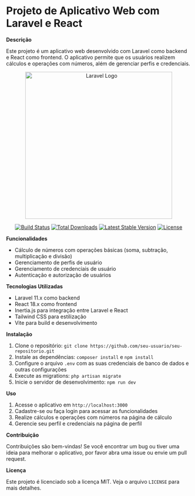 # Projeto de Aplicativo Web com Laravel e React

**Descrição**

Este projeto é um aplicativo web desenvolvido com Laravel como backend e React como frontend. O aplicativo permite que os usuários realizem cálculos e operações com números, além de gerenciar perfis e credenciais.

<p align="center"><a href="https://laravel.com" target="_blank"><img src="https://raw.githubusercontent.com/laravel/art/master/logo-lockup/5%20SVG/2%20CMYK/1%20Full%20Color/laravel-logolockup-cmyk-red.svg" width="400" alt="Laravel Logo"></a></p>

<p align="center">
<a href="https://github.com/laravel/framework/actions"><img src="https://github.com/laravel/framework/workflows/tests/badge.svg" alt="Build Status"></a>
<a href="https://packagist.org/packages/laravel/framework"><img src="https://img.shields.io/packagist/dt/laravel/framework" alt="Total Downloads"></a>
<a href="https://packagist.org/packages/laravel/framework"><img src="https://img.shields.io/packagist/v/laravel/framework" alt="Latest Stable Version"></a>
<a href="https://packagist.org/packages/laravel/framework"><img src="https://img.shields.io/packagist/l/laravel/framework" alt="License"></a>
</p>



**Funcionalidades**

* Cálculo de números com operações básicas (soma, subtração, multiplicação e divisão)
* Gerenciamento de perfis de usuário
* Gerenciamento de credenciais de usuário
* Autenticação e autorização de usuários

**Tecnologias Utilizadas**

* Laravel 11.x como backend
* React 18.x como frontend
* Inertia.js para integração entre Laravel e React
* Tailwind CSS para estilização
* Vite para build e desenvolvimento

**Instalação**

1. Clone o repositório: `git clone https://github.com/seu-usuario/seu-repositorio.git`
2. Instale as dependências: `composer install` e `npm install`
3. Configure o arquivo `.env` com as suas credenciais de banco de dados e outras configurações
4. Execute as migrations: `php artisan migrate`
5. Inicie o servidor de desenvolvimento: `npm run dev`

**Uso**

1. Acesse o aplicativo em `http://localhost:3000`
2. Cadastre-se ou faça login para acessar as funcionalidades
3. Realize cálculos e operações com números na página de cálculo
4. Gerencie seu perfil e credenciais na página de perfil

**Contribuição**

Contribuições são bem-vindas! Se você encontrar um bug ou tiver uma ideia para melhorar o aplicativo, por favor abra uma issue ou envie um pull request.

**Licença**

Este projeto é licenciado sob a licença MIT. Veja o arquivo `LICENSE` para mais detalhes.
